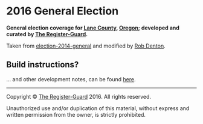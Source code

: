 # 2016 General Election

**General election coverage for [Lane County](http://en.wikipedia.org/wiki/Lane_County,_Oregon), [Oregon](http://en.wikipedia.org/wiki/Oregon); developed and curated by [The Register-Guard](http://registerguard.com).**

Taken from [election-2014-general](https://github.com/rgpages/election-2014-general/) and modified by [Rob Denton](https://github.com/robertdenton).

## Build instructions?

… and other development notes, can be found [here](source/README.md).

---

Copyright © [The Register-Guard](http://registerguard.com) 2016. All rights reserved.

Unauthorized use and/or duplication of this material, without express and written permission from the owner, is strictly prohibited.
